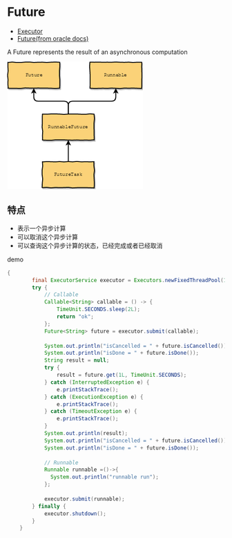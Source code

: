 # Future

- [Executor](executor.md)
- [Future(from oracle docs)](https://docs.oracle.com/javase/8/docs/api/java/util/concurrent/Future.html)

A Future represents the result of an asynchronous computation

![Future](./images/future.png)

## 特点

- 表示一个异步计算
- 可以取消这个异步计算
- 可以查询这个异步计算的状态，已经完成或者已经取消

demo

```java
{
        final ExecutorService executor = Executors.newFixedThreadPool(1);
        try {
            // Callable
            Callable<String> callable = () -> {
                TimeUnit.SECONDS.sleep(2L);
                return "ok";
            };
            Future<String> future = executor.submit(callable);

            System.out.println("isCancelled = " + future.isCancelled());
            System.out.println("isDone = " + future.isDone());
            String result = null;
            try {
                result = future.get(1L, TimeUnit.SECONDS);
            } catch (InterruptedException e) {
                e.printStackTrace();
            } catch (ExecutionException e) {
                e.printStackTrace();
            } catch (TimeoutException e) {
                e.printStackTrace();
            }
            System.out.println(result);
            System.out.println("isCancelled = " + future.isCancelled());
            System.out.println("isDone = " + future.isDone());

            // Runnable
            Runnable runnable =()->{
              System.out.println("runnable run");
            };

            executor.submit(runnable);
        } finally {
            executor.shutdown();
        }
    }
```